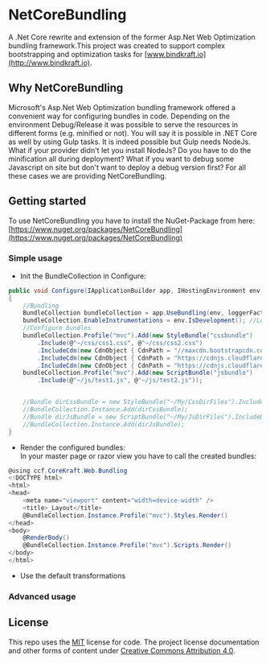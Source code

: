 <!--
    "key": "net-core-bundling",
    "title": "Net-Core-Bundling",
    "keywords":  [ "bundling", "optimization" ]
-->
# NetCoreBundling #
A .Net Core rewrite and extension of the former Asp.Net Web Optimization bundling framework.This project was created to support complex bootstrapping and optimization tasks for [www.bindkraft.io](http://www.bindkraft.io).

## Why NetCoreBundling ##
Microsoft's Asp.Net Web Optimization bundling framework offered a convenient way for configuring bundles in code. Depending on the environment Debug/Release it was possible to serve the resources in different forms (e.g. minified or not).
You will say it is possible in .NET Core as well by using Gulp tasks. It is indeed possible but Gulp needs NodeJs. What if your provider didn't let you install NodeJs? Do you have to do the minification all during deployment? What if you want to debug some Javascript on site but don't want to deploy a debug version first?
For all these cases we are providing NetCoreBundling.

## Getting started ##
To use NetCoreBundling you have to install the NuGet-Package from here: [https://www.nuget.org/packages/NetCoreBundling](https://www.nuget.org/packages/NetCoreBundling)

### Simple usage ###
- Init the BundleCollection in Configure:
```cs
public void Configure(IApplicationBuilder app, IHostingEnvironment env, ILoggerFactory loggerFactory, DiagnosticListener diagnosticListener)
{
	//Bundling
    BundleCollection bundleCollection = app.UseBundling(env, loggerFactory.CreateLogger("Bundling"), "res", _KraftGlobalConfigurationSettings.GeneralSettings.EnableOptimization);
    bundleCollection.EnableInstrumentations = env.IsDevelopment(); //Logging enabled
	//Configure bundles
	bundleCollection.Profile("mvc").Add(new StyleBundle("cssbundle")
        .Include(@"~/css/css1.css", @"~/css/css2.css")
        .IncludeCdn(new CdnObject { CdnPath = "//maxcdn.bootstrapcdn.com/bootstrap/3.3.7/css/bootstrap.min.css", Integrity = "sha384-BVYiiSIFeK1dGmJRAkycuHAHRg32OmUcww7on3RYdg4Va+PmSTsz/K68vbdEjh4u", Crossorigin = "anonymous" })
        .IncludeCdn(new CdnObject { CdnPath = "https://cdnjs.cloudflare.com/ajax/libs/typicons/2.0.9/typicons.css" })
        .IncludeCdn(new CdnObject { CdnPath = "https://cdnjs.cloudflare.com/ajax/libs/typicons/2.0.9/typicons.woff" }));
    bundleCollection.Profile("mvc").Add(new ScriptBundle("jsbundle")
        .Include(@"~/js/test1.js", @"~/js/test2.js"));


    //Bundle dirCssBundle = new StyleBundle("~/My/CssDirFiles").IncludeDirectory("/css", "*.css", true);
    //BundleCollection.Instance.Add(dirCssBundle);
    //Bundle dirJsBundle = new ScriptBundle("~/My/JsDirFiles").IncludeDirectory("/js", "*.js", true);
    //BundleCollection.Instance.Add(dirJsBundle);
}
```

- Render the configured bundles:  
In your master page or razor view you have to call the created bundles:
```cs
@using ccf.CoreKraft.Web.Bundling
<!DOCTYPE html>
<html>
<head>
    <meta name="viewport" content="width=device-width" />
    <title>_Layout</title>    
    @BundleCollection.Instance.Profile("mvc").Styles.Render()
</head>
<body>
    @RenderBody()   
    @BundleCollection.Instance.Profile("mvc").Scripts.Render()
</body>
</html>
```
- Use the default transformations

### Advanced usage ###

## License ##

This repo uses the [MIT](LICENSE.TXT) license for code.
The project license documentation and other forms of content under
[Creative Commons Attribution 4.0](http://creativecommons.org/licenses/by/4.0/).
